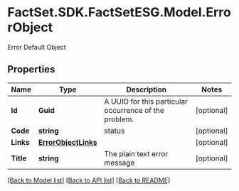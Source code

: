 # FactSet.SDK.FactSetESG.Model.ErrorObject
Error Default Object

## Properties

Name | Type | Description | Notes
------------ | ------------- | ------------- | -------------
**Id** | **Guid** | A UUID for this particular occurrence of the problem. | [optional] 
**Code** | **string** | status | [optional] 
**Links** | [**ErrorObjectLinks**](ErrorObjectLinks.md) |  | [optional] 
**Title** | **string** | The plain text error message | [optional] 

[[Back to Model list]](../README.md#documentation-for-models) [[Back to API list]](../README.md#documentation-for-api-endpoints) [[Back to README]](../README.md)

